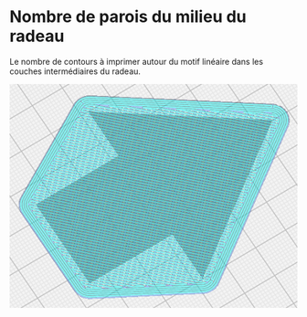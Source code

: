 Nombre de parois du milieu du radeau
====
Le nombre de contours à imprimer autour du motif linéaire dans les couches intermédiaires du radeau.


![4 parois couches milieu du radeau](../../../articles/images/raft_middle_wall_count_4.png)